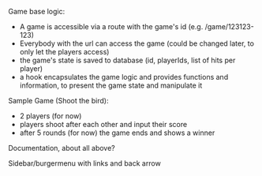 Game base logic:
 - A game is accessible via a route with the game's id (e.g. /game/123123-123)
 - Everybody with the url can access the game (could be changed later, to only let the players access)
 - the game's state is saved to database (id, playerIds, list of hits per player)
 - a hook encapsulates the game logic and provides functions and information, to present the game state and manipulate it 

Sample Game (Shoot the bird):
 - 2 players (for now)
 - players shoot after each other and input their score
 - after 5 rounds (for now) the game ends and shows a winner

Documentation, about all above?

Sidebar/burgermenu with links and back arrow
